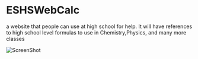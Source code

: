 # ESHSWebCalc

a website that people can use at high school for help.
It will have references to high school level formulas to use in Chemistry,Physics, and many more classes


![ScreenShot](https://raw.github.com/ESHS-Computer-Science/ESHSWebCalc/img/eshs_webcalc.png)
